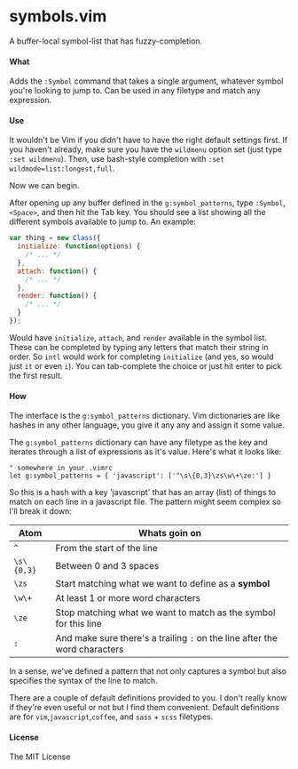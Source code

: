 # symbols.vim

A buffer-local symbol-list that has fuzzy-completion.

#### What

Adds the `:Symbol` command that takes a single argument, whatever symbol you're
looking to jump to. Can be used in any filetype and match any expression.

#### Use

It wouldn't be Vim if you didn't have to have the right default settings first.
If you haven't already, make sure you have the `wildmenu` option set (just
type `:set wildmenu`). Then, use bash-style completion with `:set
wildmode=list:longest,full`.

Now we can begin.

After opening up any buffer defined in the `g:symbol_patterns`, type `:Symbol`,
`<Space>`, and then hit the Tab key. You should see a list showing all the
different symbols available to jump to. An example:

```javascript
var thing = new Class({
  initialize: function(options) {
    /* ... */
  },
  attach: function() {
    /* ... */
  },
  render: function() {
    /* ... */
  }
});
```

Would have `initialize`, `attach`, and `render` available in the symbol list.
These can be completed by typing any letters that match their string in order.
So `intl` would work for completing `initialize` (and yes, so would just `it` or
even `i`). You can tab-complete the choice or just hit enter to pick the first
result.

#### How

The interface is the `g:symbol_patterns` dictionary. Vim dictionaries are like
hashes in any other language, you give it any any and assign it some value.

The `g:symbol_patterns` dictionary can have any filetype as the key and iterates
through a list of expressions as it's value. Here's what it looks like:

```vim
" somewhere in your .vimrc
let g:symbol_patterns = { 'javascript': ['^\s\{0,3}\zs\w\+\ze:'] }
```

So this is a hash with a key 'javascript' that has an array (list) of things to
match on each line in a javascript file. The pattern might seem complex so I'll
break it down:

| Atom       | Whats goin on                                                              |
| ---------- | -------------------------------------------------------------------------- |
| `^`        | From the start of the line                                                 |
| `\s\{0,3}` | Between 0 and 3 spaces                                                     |
| `\zs`      | Start matching what we want to define as a **symbol**                      |
| `\w\+`     | At least 1 or more word characters                                         |
| `\ze`      | Stop matching what we want to match as the symbol for this line            |
| `:`        | And make sure there's a trailing `:` on the line after the word characters |

In a sense, we've defined a pattern that not only captures a symbol but also
specifies the syntax of the line to match.

There are a couple of default definitions provided to you. I don't really know
if they're even useful or not but I find them convenient. Default definitions
are for `vim`,`javascript`,`coffee`, and `sass` + `scss` filetypes.

#### License
The MIT License
